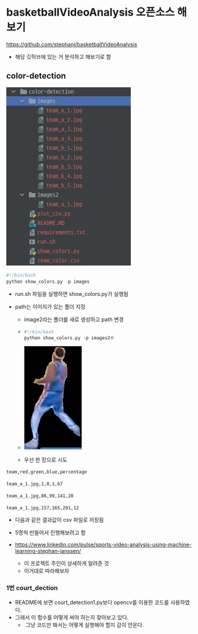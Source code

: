 # basketballVideoAnalysis 오픈소스 해보기

https://github.com/stephanj/basketballVideoAnalysis

- 해당 깃허브에 있는 거 분석하고 해보기로 함

## color-detection

![17](./img2/17.jpg)

```python
#!/bin/bash
python show_colors.py -p images
```

- run.sh 파일을 실행하면 show_colors.py가 실행됨

- path는 이미지가 있는 폴더 지정 

  - image2라는 폴더를 새로 생성하고 path 변경

  - ```python
    #!/bin/bash
    python show_colors.py -p images2ㅇ
    ```

  - ![team_a_1](./img2/team_a_1.jpg)

  - 우선 한 장으로 시도

```
team,red,green,blue,percentage

team_a_1.jpg,1,0,1,67

team_a_1.jpg,86,99,141,20

team_a_1.jpg,157,165,201,12
```

- 다음과 같은 결과값이 csv 파일로 저장됨

- 5명씩 만들어서 진행해보려고 함

- https://www.linkedin.com/pulse/sports-video-analysis-using-machine-learning-stephan-janssen/
  - 이 프로젝트 주인이 상세하게 알려준 것 
  - 이거대로 따라해보자

### 1번 court_dection

- README에 보면 court_detection1.py보다 opencv를 이용한 코드를 사용하였다. 
- 그래서 이 함수를 어떻게 써야 하는지 찾아보고 있다.
  - ​	그냥 코드만 봐서는 어떻게 실행해야 할지 감이 안온다.
